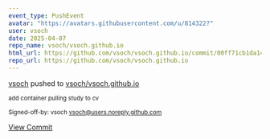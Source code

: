 ```yaml
---
event_type: PushEvent
avatar: "https://avatars.githubusercontent.com/u/814322?"
user: vsoch
date: 2025-04-07
repo_name: vsoch/vsoch.github.io
html_url: https://github.com/vsoch/vsoch.github.io/commit/00ff71cb1da145f5454face73b2abfc07e948f4f
repo_url: https://github.com/vsoch/vsoch.github.io
---
```


<a href='https://github.com/vsoch' target='_blank'>vsoch</a> pushed to <a href='https://github.com/vsoch/vsoch.github.io' target='_blank'>vsoch/vsoch.github.io</a>

<small>add container pulling study to cv

Signed-off-by: vsoch <vsoch@users.noreply.github.com></small>

<a href='https://github.com/vsoch/vsoch.github.io/commit/00ff71cb1da145f5454face73b2abfc07e948f4f' target='_blank'>View Commit</a>